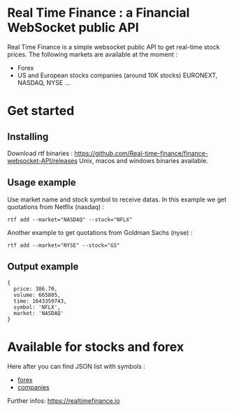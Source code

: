 # Real Time Finance : a Financial WebSocket public API

Real Time Finance is a simple websocket public API to get real-time stock prices.
The following markets are available at the moment :

- Forex
- US and European stocks companies (around 10K stocks) EURONEXT, NASDAQ, NYSE ...

# Get started

## Installing

Download rtf binaries : https://github.com/Real-time-finance/finance-websocket-API/releases
Unix, macos and windows binaries available.

## Usage example

Use market name and stock symbol to receive datas. In this example we get quotations from Netflix (nasdaq) : 
```shell
rtf add --market="NASDAQ" --stock="NFLX"
```
Another example to get quotations from Goldman Sachs (nyse) :  
```shell
rtf add --market="NYSE" --stock="GS"
```

## Output example 

```
{
  price: 386.70,
  volume: 665805,
  time: 1643359743,
  symbol: 'NFLX',
  market: 'NASDAQ'
}
```

# Available for stocks and forex

Here after you can find JSON list with symbols :

- [forex][forex]
- [companies][companies]


Further infos: https://realtimefinance.io

[forex]: ./pairs_list.json
[companies]: ./companies_list.json
